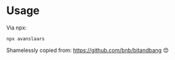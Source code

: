 # Usage

Via npx:

```
npx avanslaars
```

Shamelessly copied from: https://github.com/bnb/bitandbang 😊
